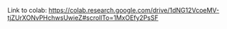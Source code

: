 Link to colab: https://colab.research.google.com/drive/1dNG12VcoeMV-tjZUrXONvPHchwsUwieZ#scrollTo=1MxOEfy2PsSF